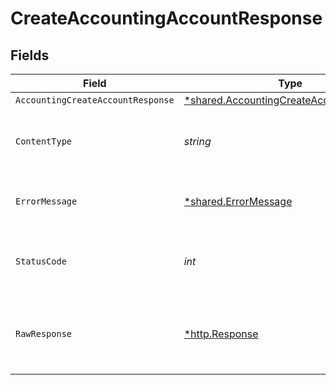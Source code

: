 # CreateAccountingAccountResponse


## Fields

| Field                                                                                             | Type                                                                                              | Required                                                                                          | Description                                                                                       |
| ------------------------------------------------------------------------------------------------- | ------------------------------------------------------------------------------------------------- | ------------------------------------------------------------------------------------------------- | ------------------------------------------------------------------------------------------------- |
| `AccountingCreateAccountResponse`                                                                 | [*shared.AccountingCreateAccountResponse](../../models/shared/accountingcreateaccountresponse.md) | :heavy_minus_sign:                                                                                | Success                                                                                           |
| `ContentType`                                                                                     | *string*                                                                                          | :heavy_check_mark:                                                                                | HTTP response content type for this operation                                                     |
| `ErrorMessage`                                                                                    | [*shared.ErrorMessage](../../models/shared/errormessage.md)                                       | :heavy_minus_sign:                                                                                | The request made is not valid.                                                                    |
| `StatusCode`                                                                                      | *int*                                                                                             | :heavy_check_mark:                                                                                | HTTP response status code for this operation                                                      |
| `RawResponse`                                                                                     | [*http.Response](https://pkg.go.dev/net/http#Response)                                            | :heavy_minus_sign:                                                                                | Raw HTTP response; suitable for custom response parsing                                           |